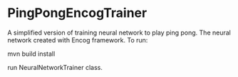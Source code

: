 # PingPongEncogTrainer

A simplified version of training neural network to play ping pong. The neural network created with Encog framework.
To run:

  mvn build install 
  
run NeuralNetworkTrainer class.
